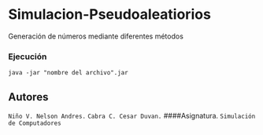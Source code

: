 # Simulacion-Pseudoaleatiorios
Generación de números mediante diferentes métodos 

### Ejecución
``java -jar "nombre del archivo".jar``


## Autores
``Niño V. Nelson Andres.``
```Cabra C. Cesar Duvan.```
####Asignatura.
``Simulación de Computadores``